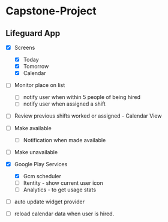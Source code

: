 # Capstone-Project
## Lifeguard App

- [x] Screens
  - [x] Today
  - [x] Tomorrow
  - [x] Calendar

- [ ] Monitor place on list
  - [ ] notify user when within 5 people of being hired
  - [ ] notify user when assigned a shift
- [ ] Review previous shifts worked or assigned - Calendar View

- [ ] Make available
  - [ ] Notification when made available
- [ ] Make unavailable

- [x] Google Play Services
  - [x] Gcm scheduler
  - [ ] Itentity - show current user icon
  - [ ] Analytics - to get usage stats

- [ ] auto update widget provider

- [ ] reload calendar data when user is hired.


